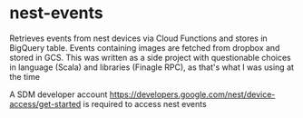 # nest-events

Retrieves events from nest devices via Cloud Functions and stores in BigQuery table. Events containing images are fetched from dropbox and stored in GCS. This was written as a side project with questionable choices in language (Scala) and libraries (Finagle RPC), as that's what I was using at the time

A SDM developer account https://developers.google.com/nest/device-access/get-started is required to access nest events
